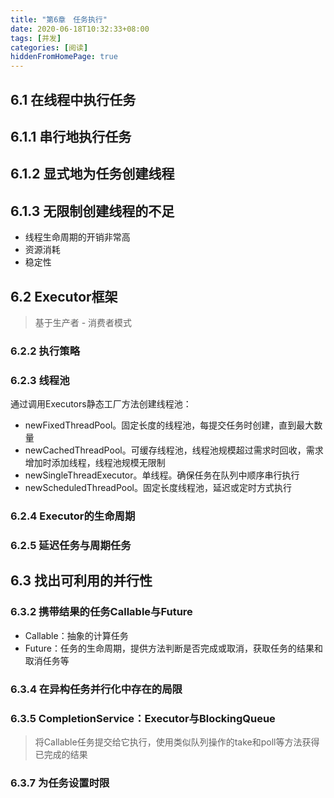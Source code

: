 ```yaml
---
title: "第6章　任务执行"
date: 2020-06-18T10:32:33+08:00
tags: [并发]
categories: [阅读]
hiddenFromHomePage: true
---
```


## 6.1 在线程中执行任务
## 6.1.1 串行地执行任务
## 6.1.2 显式地为任务创建线程
## 6.1.3 无限制创建线程的不足
- 线程生命周期的开销非常高
- 资源消耗
- 稳定性

## 6.2 Executor框架
>基于生产者 - 消费者模式
### 6.2.2 执行策略
### 6.2.3 线程池
通过调用Executors静态工厂方法创建线程池：
- newFixedThreadPool。固定长度的线程池，每提交任务时创建，直到最大数量
- newCachedThreadPool。可缓存线程池，线程池规模超过需求时回收，需求增加时添加线程，线程池规模无限制
- newSingleThreadExecutor。单线程。确保任务在队列中顺序串行执行
- newScheduledThreadPool。固定长度线程池，延迟或定时方式执行

### 6.2.4 Executor的生命周期
### 6.2.5 延迟任务与周期任务
## 6.3 找出可利用的并行性
### 6.3.2 携带结果的任务Callable与Future
- Callable：抽象的计算任务
- Future：任务的生命周期，提供方法判断是否完成或取消，获取任务的结果和取消任务等

### 6.3.4 在异构任务并行化中存在的局限
### 6.3.5 CompletionService：Executor与BlockingQueue
>将Callable任务提交给它执行，使用类似队列操作的take和poll等方法获得已完成的结果
### 6.3.7 为任务设置时限